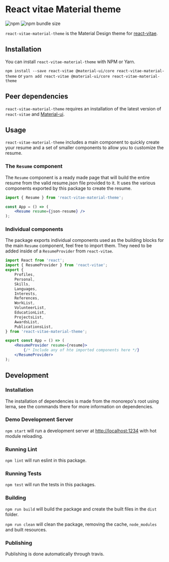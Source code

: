 # React vitae Material theme
![npm](https://img.shields.io/npm/v/react-vitae-material-theme.svg) ![npm bundle size](https://img.shields.io/bundlephobia/minzip/react-vitae-material-theme.svg)

`react-vitae-material-theme` is the Material Design theme for [react-vitae](https://github.com/Minivera/react-vitae).

## Installation

You can install `react-vitae-material-theme` with NPM or Yarn.

`npm install --save react-vitae @material-ui/core react-vitae-material-theme` or `yarn add react-vitae @material-ui/core react-vitae-material-theme`

## Peer dependencies

`react-vitae-material-theme` requires an installation of the latest version of `react-vitae` and [Material-ui](https://material-ui.com/getting-started/installation/).

## Usage

`react-vitae-material-theme` includes a main component to quickly create your resume and a set of smaller components to allow you to customize the resume.

### The `Resume` component

The `Resume` component is a ready made page that will build the entire resume from the valid resume.json file provided to it. It uses the various components exported by this package to create the resume.

```jsx harmony
import { Resume } from 'react-vitae-material-theme';

const App = () => (
    <Resume resume={json-resume} />
);
```

### Individual components

The package exports individual components used as the building blocks for the main `Resume` component, feel free to import them. They need to be added inside of a `ResumeProvider` from `react-vitae`.

```jsx harmony
import React from 'react';
import { ResumeProvider } from 'react-vitae';
export {
    Profiles,
    Personal,
    Skills,
    Languages,
    Interests,
    References,
    WorkList,
    VolunteerList,
    EducationList,
    ProjectsList,
    AwardsList,
    PublicationsList,
} from 'react-vitae-material-theme';

export const App = () => (
    <ResumeProvider resume={resume}>
        {/* Include any of hte imported components here */}
    </ResumeProvider>
);
```

## Development

### Installation

The installation of dependencies is made from the monorepo's root using lerna, see the commands there for more information on dependencies.

### Demo Development Server

`npm start` will run a development server at [http://localhost:1234](http://localhost:1234) with hot module reloading.

### Running Lint

`npm lint` will run eslint in this package.

### Running Tests

`npm test` will run the tests in this packages.

### Building

`npm run build` will build the package and create the built files in the `dist` folder.

`npm run clean` will clean the package, removing the cache, `node_modules` and built resources.

### Publishing

Publishing is done automatically through travis.
